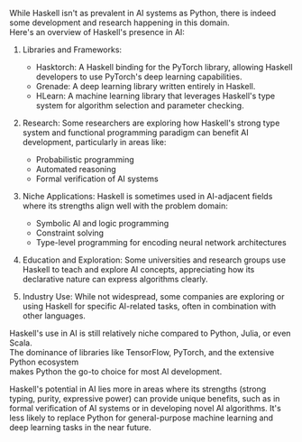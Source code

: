 While Haskell isn't as prevalent in AI systems as Python, there is indeed
some development and research happening in this domain.  
Here's an overview of Haskell's presence in AI:

1. Libraries and Frameworks:
   - Hasktorch: A Haskell binding for the PyTorch library, allowing Haskell developers to use PyTorch's
     deep learning capabilities.
   - Grenade: A deep learning library written entirely in Haskell.
   - HLearn: A machine learning library that leverages Haskell's type system for algorithm selection and parameter checking.

2. Research:
   Some researchers are exploring how Haskell's strong type system and functional programming
   paradigm can benefit AI development, particularly in areas like:
   - Probabilistic programming
   - Automated reasoning
   - Formal verification of AI systems

3. Niche Applications:
   Haskell is sometimes used in AI-adjacent fields where its strengths align well with the problem domain:
   - Symbolic AI and logic programming
   - Constraint solving
   - Type-level programming for encoding neural network architectures

4. Education and Exploration:
   Some universities and research groups use Haskell to teach and explore AI concepts,
   appreciating how its declarative nature can express algorithms clearly.

5. Industry Use:
   While not widespread, some companies are exploring or using Haskell for specific AI-related tasks,
   often in combination with other languages.

Haskell's use in AI is still relatively niche compared to Python, Julia, or even Scala.  
The dominance of libraries like TensorFlow, PyTorch, and the extensive Python ecosystem  
makes Python the go-to choice for most AI development.

Haskell's potential in AI lies more in areas where its strengths (strong typing, purity, expressive power)
can provide unique benefits, such as in formal verification of AI systems or in developing novel AI algorithms.
It's less likely to replace Python for general-purpose machine learning and deep learning tasks in the near future.

